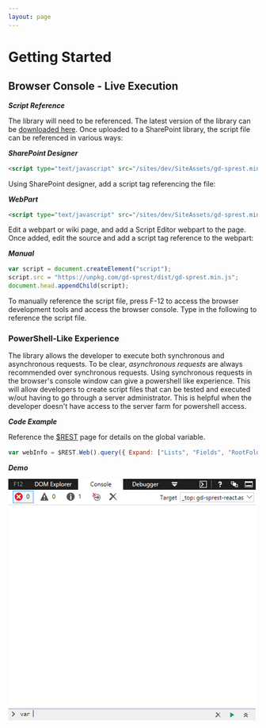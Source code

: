 ```yaml
---
layout: page
---
```

# Getting Started

## Browser Console - Live Execution

**_Script Reference_**

The library will need to be referenced. The latest version of the library can be [downloaded here](https://raw.githubusercontent.com/gunjandatta/development/master/dist/gd-sprest.min.js). Once uploaded to a SharePoint library, the script file can be referenced in various ways:

**_SharePoint Designer_**

```html
<script type="text/javascript" src="/sites/dev/SiteAssets/gd-sprest.min.js"></script>
```

Using SharePoint designer, add a script tag referencing the file:

**_WebPart_**

```html
<script type="text/javascript" src="/sites/dev/SiteAssets/gd-sprest.min.js"></script>
```

Edit a webpart or wiki page, and add a Script Editor webpart to the page. Once added, edit the source and add a script tag reference to the webpart:

**_Manual_**

```js
var script = document.createElement("script");
script.src = "https://unpkg.com/gd-sprest/dist/gd-sprest.min.js";
document.head.appendChild(script);
```

To manually reference the script file, press F-12 to access the browser development tools and access the browser console. Type in the following to reference the script file.

### PowerShell-Like Experience

The library allows the developer to execute both synchronous and asynchronous requests. To be clear, *asynchronous requests* are always recommended over synchronous requests. Using synchronous requests in the browser's console window can give a powershell like experience. This will allow developers to create script files that can be tested and executed w/out having to go through a server administrator. This is helpful when the developer doesn't have access to the server farm for powershell access.

**_Code Example_**

Reference the [$REST](global-variable) page for details on the global variable.

```js
var webInfo = $REST.Web().query({ Expand: ["Lists", "Fields", "RootFolder"] }).executeAndWait();
```

**_Demo_**

![PowerShell](/assets/images/demo-browser.gif)